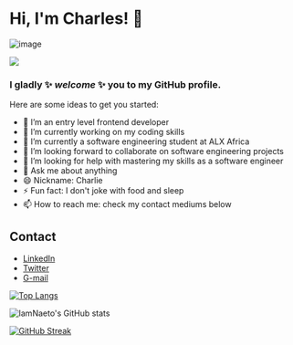 # Hi, I'm Charles! 👋 #

![image](https://user-images.githubusercontent.com/105589308/188779708-53476cd5-9a8e-44b1-8350-565974aa35f9.png)

![](https://komarev.com/ghpvc/?username=IamNaeto&color=blue)

### I gladly ✨ _welcome_ ✨ you to my GitHub profile. ###

Here are some ideas to get you started:

- 🔭 I’m an entry level frontend developer
- 🔭 I’m currently working on my coding skills
- 🌱 I’m currently a software engineering student at ALX Africa
- 👯 I’m looking forward to collaborate on software engineering projects
- 🤔 I’m looking for help with mastering my skills as a software engineer
- 💬 Ask me about anything
- 😄 Nickname: Charlie
- ⚡ Fun fact: I don't joke with food and sleep
- 📫 How to reach me: check my contact mediums below

## Contact ##
- [LinkedIn](https://linkedin.com/in/charles-obimnaetochukwu-egesionu/)
- [Twitter](https://twitter.com/naetocharlie/)
- [G-mail](mailto:egesionucharlesobimnaeto@gmail.com)

[![Top Langs](https://github-readme-stats.vercel.app/api/top-langs/?username=IamNaeto&layout=compact)](https://github.com/IamNaeto/github-readme-stats)

![IamNaeto's GitHub stats](https://github-readme-stats.vercel.app/api?username=IamNaeto&show_icons=true&theme=codeSTACKr)

[![GitHub Streak](https://streak-stats.demolab.com/?user=IamNaeto&theme=dark)](https://git.io/streak-stats)
